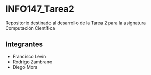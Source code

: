 # INFO147_Tarea2
Repositorio destinado al desarrollo de la Tarea 2 para la asignatura Computación Científica

## Integrantes
- Francisco Levin
- Rodrigo Zambrano
- Diego Mora

